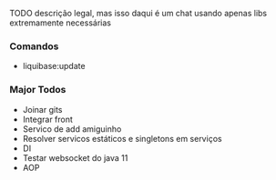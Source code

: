 TODO descrição legal, mas isso daqui é um chat usando apenas libs extremamente necessárias

### Comandos
- liquibase:update

### Major Todos
- Joinar gits
- Integrar front
- Servico de add amiguinho
- Resolver servicos estáticos e singletons em serviços
- DI
- Testar websocket do java 11
- AOP

